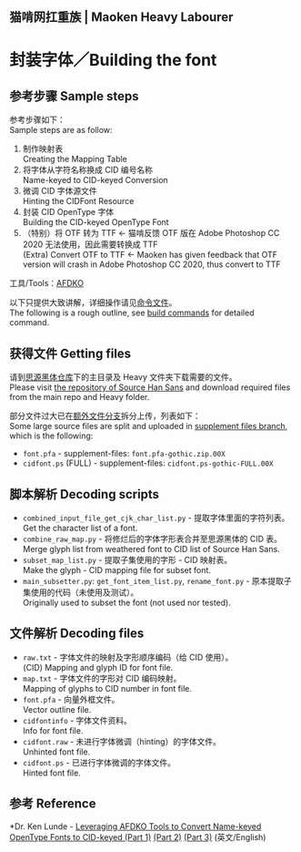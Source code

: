 ## 猫啃网扛重族 | Maoken Heavy Labourer
# 封装字体／Building the font

## 参考步骤 Sample steps

参考步骤如下：  
Sample steps are as follow:

1. 制作映射表  
Creating the Mapping Table
2. 将字体从字符名称换成 CID 编号名称  
Name-keyed to CID-keyed Conversion
3. 微调 CID 字体源文件  
Hinting the CIDFont Resource
4. 封装 CID OpenType 字体  
Building the CID-keyed OpenType Font
5. （特别）将 OTF 转为 TTF <- 猫啃反馈 OTF 版在 Adobe Photoshop CC 2020 无法使用，因此需要转换成 TTF  
(Extra) Convert OTF to TTF <- Maoken has given feedback that OTF version will crash in Adobe Photoshop CC 2020, thus convert to TTF

工具/Tools：[AFDKO](https://github.com/adobe-type-tools/afdko)

以下只提供大致讲解，详细操作请见[命令文件](./FULL/build_command.txt)。  
The following is a rough outline, see [build commands](./FULL/build_command.txt) for detailed command.

## 获得文件 Getting files

请到[思源黑体仓库](https://github.com/adobe-fonts/source-han-sans)下的主目录及 Heavy 文件夹下载需要的文件。  
Please visit [the repository of Source Han Sans](https://github.com/adobe-fonts/source-han-sans) and download required files from the main repo and Heavy folder.

部分文件过大已在[额外文件分支](https://github.com/NightFurySL2001/maoken-heavy-labourer/tree/supplement-files)拆分上传，列表如下：  
Some large source files are split and uploaded in [supplement files branch](https://github.com/NightFurySL2001/maoken-heavy-labourer/tree/supplement-files), which is the following:

* `font.pfa` - supplement-files: `font.pfa-gothic.zip.00X`
* `cidfont.ps` (FULL) - supplement-files: `cidfont.ps-gothic-FULL.00X`

## 脚本解析 Decoding scripts

* `combined_input_file_get_cjk_char_list.py` - 提取字体里面的字符列表。  
  Get the character list of a font.
* `combine_raw_map.py` - 将修烂后的字体字形表合并至思源黑体的 CID 表。  
  Merge glyph list from weathered font to CID list of Source Han Sans.
* `subset_map_list.py` - 提取子集使用的字形 - CID 映射表。  
  Make the glyph - CID mapping file for subset font.
* `main_subsetter.py`: `get_font_item_list.py`, `rename_font.py` - 原本提取子集使用的代码（未使用及测试）。  
  Originally used to subset the font (not used nor tested).

## 文件解析 Decoding files

* `raw.txt` - 字体文件的映射及字形顺序编码（给 CID 使用）。  
  (CID) Mapping and glyph ID for font file.
* `map.txt` - 字体文件的字形对 CID 编码映射。  
  Mapping of glyphs to CID number in font file.
* `font.pfa` - 向量外框文件。  
  Vector outline file.
* `cidfontinfo` - 字体文件资料。  
  Info for font file.
* `cidfont.raw` - 未进行字体微调（hinting）的字体文件。  
  Unhinted font file.
* `cidfont.ps` - 已进行字体微调的字体文件。  
  Hinted font file.

## 参考 Reference

*Dr. Ken Lunde - [Leveraging AFDKO Tools to Convert Name-keyed OpenType Fonts to CID-keyed (Part 1)](https://ccjktype.fonts.adobe.com/2011/12/leveraging-afdko-part-1.html) [(Part 2)](https://ccjktype.fonts.adobe.com/2012/01/leveraging-afdko-part-2.html) [(Part 3)](https://ccjktype.fonts.adobe.com/2012/01/leveraging-afdko-part-3.html) (英文/English)